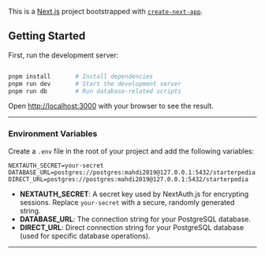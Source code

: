 This is a [Next.js](https://nextjs.org/) project bootstrapped with [`create-next-app`](https://github.com/vercel/next.js/tree/canary/packages/create-next-app).

## Getting Started

First, run the development server:

```bash

pnpm install       # Install dependencies
pnpm run dev       # Start the development server
pnpm run db        # Run database-related scripts

```

Open [http://localhost:3000](http://localhost:3000) with your browser to see the result.

---

### Environment Variables

Create a `.env` file in the root of your project and add the following variables:

```env
NEXTAUTH_SECRET=your-secret
DATABASE_URL=postgres://postgres:mahdi2019@127.0.0.1:5432/starterpedia
DIRECT_URL=postgres://postgres:mahdi2019@127.0.0.1:5432/starterpedia
```

- **NEXTAUTH_SECRET**: A secret key used by NextAuth.js for encrypting sessions. Replace `your-secret` with a secure, randomly generated string.
- **DATABASE_URL**: The connection string for your PostgreSQL database.
- **DIRECT_URL**: Direct connection string for your PostgreSQL database (used for specific database operations).
---

